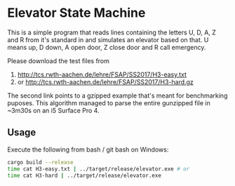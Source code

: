 # Elevator State Machine

This is a simple program that reads lines containing the letters
U, D, A, Z and R from it's standard in and simulates an elevator
based on that. U means up, D down, A open door, Z close door and R
call emergency.

Please download the test files from
1. http://tcs.rwth-aachen.de/lehre/FSAP/SS2017/H3-easy.txt
2. or http://tcs.rwth-aachen.de/lehre/FSAP/SS2017/H3-hard.gz

The second link points to a gzipped example that's meant for
benchmarking puposes. This algorithm managed to parse the entire
gunzipped file in ~3m30s on an i5 Surface Pro 4.

## Usage

Execute the following from bash / git bash on Windows:
```bash
cargo build --release
time cat H3-easy.txt | ../target/release/elevator.exe # or
time cat H3-hard | ../target/release/elevator.exe
```
